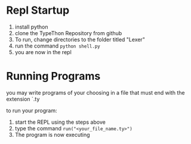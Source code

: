 
# Repl Startup 
1. install python 
2. clone the TypeThon Repository from github 
3. To run, change directories to the folder titled "Lexer"
4. run the command `python shell.py`
5. you are now in the repl 

# Running Programs 
you may write programs of your choosing in a file that must end with the extension `.ty

to run your program:
1. start the REPL using the steps above
2. type the command `run("<your_file_name.ty>")` 
3. The program is now executing 